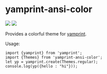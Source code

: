 # yamprint-ansi-color
[![](https://travis-ci.org/GregRos/yamprint-ansi-color.svg?branch=master)](https://travis-ci.org/GregRos/yamprint-ansi-color)
[![](https://badge.fury.io/js/yamprint-ansi-color.svg)](https://www.npmjs.com/package/yamprint-ansi-color)

Provides a colorful theme for [yamprint](https://github.com/GregRos/yamprint).

Usage: 

	import {yamprint} from 'yamprint';
	import {Themes} from 'yamprint-ansi-color';
	let yp = yamprint.create(Themes.regular);
	console.log(yp({hello : "hi"}));
	